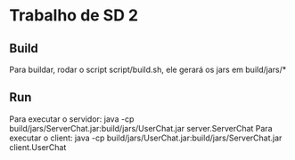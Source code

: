 # Trabalho de SD 2 

## Build
Para buildar, rodar o script script/build.sh, ele gerará os jars em build/jars/*

## Run
Para executar o servidor: java -cp build/jars/ServerChat.jar:build/jars/UserChat.jar server.ServerChat
Para executar o client: java -cp build/jars/UserChat.jar:build/jars/ServerChat.jar client.UserChat

